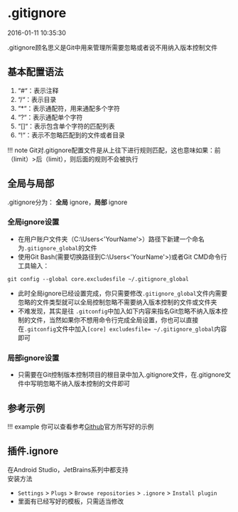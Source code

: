 # .gitignore
2016-01-11 10:35:30

.gitignore顾名思义是Git中用来管理所需要忽略或者说不用纳入版本控制文件  

## 基本配置语法
1. “#“：表示注释
2. “/“：表示目录
3. “*“：表示通配符，用来通配多个字符
4. “?“：表示通配单个字符
5. “[]“：表示包含单个字符的匹配列表
6. “!“：表示不忽略匹配到的文件或者目录

!!! note
    Git对.gitignore配置文件是从上往下进行规则匹配，这也意味如果：前（limit）>后（limit），则后面的规则不会被执行

## 全局与局部
.gitignore分为： **全局** ignore，**局部** ignore

### 全局ignore设置
* 在用户账户文件夹（C:\Users\<'YourName'>）路径下新建一个命名为`.gitignore_global`的文件
* 使用Git Bash(需要切换路径到C:\Users\<'YourName'>)或者Git CMD命令行工具输入：
``` git
git config --global core.excludesfile ~/.gitignore_global
```
* 此时全局ignore已经设置完成，你只需要修改`.gitignore_global`文件内需要忽略的文件类型就可以全局控制忽略不需要纳入版本控制的文件或文件夹
* 不难发现，其实是往 `.gitconfig`中加入如下内容来指名Git忽略不纳入版本控制的文件，当然如果你不想用命令行完成全局设置，你也可以直接在`.gitconfig`文件中加入`[core] excludesfile= ~/.gitignore_global`内容即可

### 局部ignore设置
* 只需要在Git控制版本控制项目的根目录中加入.gitignore文件，在.gitignore文件中写明忽略不纳入版本控制的文件即可

## 参考示例

!!! example
    你可以查看参考[Github](https://github.com/github/gitignore)官方所写好的示例

## 插件.ignore
在Android Studio，JetBrains系列中都支持   
安装方法  

* `Settings` > `Plugs` > `Browse repositories` > `.ignore` > `Install plugin`
* 里面有已经写好的模板，只需适当修改